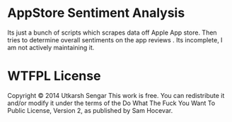 AppStore Sentiment Analysis
==============

Its just a bunch of scripts which scrapes data off Apple App store. Then tries to determine overall sentiments on the app reviews .
Its incomplete, I am not actively maintaining it.


WTFPL License
====
Copyright © 2014 Utkarsh Sengar
This work is free. You can redistribute it and/or modify it under the
terms of the Do What The Fuck You Want To Public License, Version 2,
as published by Sam Hocevar.
